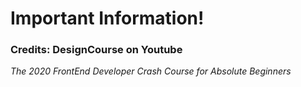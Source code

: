 # Important Information!

### Credits: DesignCourse on Youtube

*The 2020 FrontEnd Developer Crash Course for Absolute Beginners*
